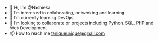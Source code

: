 - 👋 Hi, I’m @Nashieka
- 👀 I’m interested in collaborating, networking and learning 
- 🌱 I’m currently learning DevOps 
- 💞️ I’m looking to collaborate on projects including Python, SQL, PHP and Web Development 
- 📫 How to reach me teniqueunique@gmail.com

<!---
Nashieka/Nashieka is a ✨ special ✨ repository because its `README.md` (this file) appears on your GitHub profile.
You can click the Preview link to take a look at your changes.
--->
